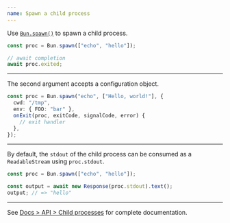 ```yaml
---
name: Spawn a child process
---
```


Use [`Bun.spawn()`](/docs/api/spawn) to spawn a child process.

```ts
const proc = Bun.spawn(["echo", "hello"]);

// await completion
await proc.exited;
```

---

The second argument accepts a configuration object.

```ts
const proc = Bun.spawn("echo", ["Hello, world!"], {
  cwd: "/tmp",
  env: { FOO: "bar" },
  onExit(proc, exitCode, signalCode, error) {
    // exit handler
  },
});
```

---

By default, the `stdout` of the child process can be consumed as a `ReadableStream` using `proc.stdout`.

```ts
const proc = Bun.spawn(["echo", "hello"]);

const output = await new Response(proc.stdout).text();
output; // => "hello"
```

---

See [Docs > API > Child processes](/docs/api/spawn) for complete documentation.
